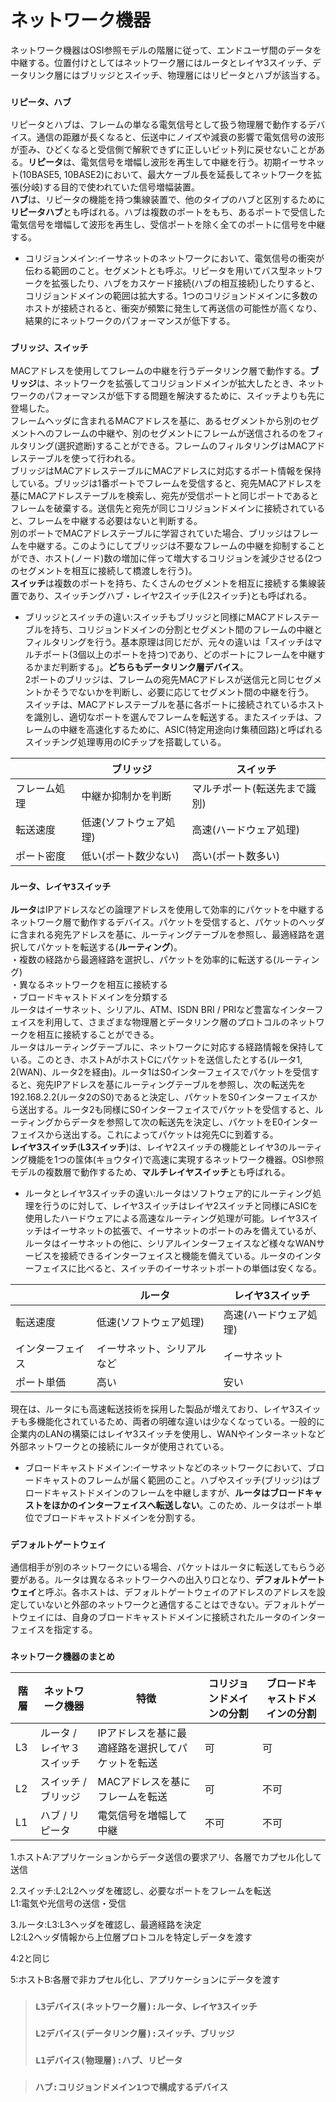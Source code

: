 # ネットワーク機器
ネットワーク機器はOSI参照モデルの階層に従って、エンドユーザ間のデータを中継する。位置付けとしてはネットワーク層にはルータとレイヤ3スイッチ、データリンク層にはブリッジとスイッチ、物理層にはリピータとハブが該当する。

### `リピータ、ハブ`
リピータとハブは、フレームの単なる電気信号として扱う物理層で動作するデバイス。通信の距離が長くなると、伝送中にノイズや減衰の影響で電気信号の波形が歪み、ひどくなると受信側で解釈できずに正しいビット列に戻せないことがある。**リピータ**は、電気信号を増幅し波形を再生して中継を行う。初期イーサネット(10BASE5, 10BASE2)において、最大ケーブル長を延長してネットワークを拡張(分岐)する目的で使われていた信号増幅装置。  
**ハブ**は、リピータの機能を持つ集線装置で、他のタイプのハブと区別するために**リピータハブ**とも呼ばれる。ハブは複数のポートをもち、あるポートで受信した電気信号を増幅して波形を再生し、受信ポートを除く全てのポートに信号を中継する。
- コリジョンメイン:イーサネットのネットワークにおいて、電気信号の衝突が伝わる範囲のこと。セグメントとも呼ぶ。リピータを用いてバス型ネットワークを拡張したり、ハブをカスケード接続(ハブの相互接続)したりすると、コリジョンドメインの範囲は拡大する。1つのコリジョンドメインに多数のホストが接続されると、衝突が頻繁に発生して再送信の可能性が高くなり、結果的にネットワークのパフォーマンスが低下する。

### `ブリッジ、スイッチ`
MACアドレスを使用してフレームの中継を行うデータリンク層で動作する。**ブリッジ**は、ネットワークを拡張してコリジョンドメインが拡大したとき、ネットワークのパフォーマンスが低下する問題を解決するために、スイッチよりも先に登場した。  
フレームヘッダに含まれるMACアドレスを基に、あるセグメントから別のセグメントへのフレームの中継や、別のセグメントにフレームが送信されるのをフィルタリング(選択遮断)することができる。フレームのフィルタリングはMACアドレステーブルを使って行われる。  
ブリッジはMACアドレステーブルにMACアドレスに対応するポート情報を保持している。ブリッジは1番ポートでフレームを受信すると、宛先MACアドレスを基にMACアドレステーブルを検索し、宛先が受信ポートと同じポートであるとフレームを破棄する。送信先と宛先が同じコリジョンドメインに接続されていると、フレームを中継する必要はないと判断する。  
別のポートでMACアドレステーブルに学習されていた場合、ブリッジはフレームを中継する。このようにしてブリッジは不要なフレームの中継を抑制することができ、ホスト(ノード)数の増加に伴って増大するコリジョンを減少させる(2つのセグメントを相互に接続して橋渡しを行う)。  
**スイッチ**は複数のポートを持ち、たくさんのセグメントを相互に接続する集線装置であり、スイッチングハブ・レイヤ2スイッチ(L2スイッチ)とも呼ばれる。
- ブリッジとスイッチの違い:スイッチもブリッジと同様にMACアドレステーブルを持ち、コリジョンドメインの分割とセグメント間のフレームの中継とフィルタリングを行う。基本原理は同じだが、元々の違いは「スイッチはマルチポート(3個以上のポートを持つ)であり、どのポートにフレームを中継するかまだ判断する」。**どちらもデータリンク層デバイス**。  
2ポートのブリッジは、フレームの宛先MACアドレスが送信元と同じセグメントかそうでないかを判断し、必要に応じてセグメント間の中継を行う。  
スイッチは、MACアドレステーブルを基に各ポートに接続されているホストを識別し、適切なポートを選んでフレームを転送する。またスイッチは、フレームの中継を高速化するために、ASIC(特定用途向け集積回路)と呼ばれるスイッチング処理専用のICチップを搭載している。

|          |ブリッジ            |スイッチ                |
|----------|------------------|-----------------------|
|フレーム処理|中継か抑制かを判断   |マルチポート(転送先まで識別)|
|転送速度   |低速(ソフトウェア処理)|高速(ハードウェア処理)    |
|ポート密度 |低い(ポート数少ない)  |高い(ポート数多い)        |

### `ルータ、レイヤ3スイッチ`
**ルータ**はIPアドレスなどの論理アドレスを使用して効率的にパケットを中継するネットワーク層で動作するデバイス。パケットを受信すると、パケットのヘッダに含まれる宛先アドレスを基に、ルーティングテーブルを参照し、最適経路を選択してパケットを転送する(**ルーティング**)。  
・複数の経路から最適経路を選択し、パケットを効率的に転送する(ルーティング)  
・異なるネットワークを相互に接続する  
・ブロードキャストドメインを分類する  
ルータはイーサネット、シリアル、ATM、ISDN BRI / PRIなど豊富なインターフェイスを利用して、さまざまな物理層とデータリンク層のプロトコルのネットワークを相互に接続することができる。  
ルータはルーティングテーブルに、ネットワークに対応する経路情報を保持している。このとき、ホストAがホストCにパケットを送信したとする(ルータ1, 2(WAN)、ルータ2を経由)。ルータ1はS0インターフェイスでパケットを受信すると、宛先IPアドレスを基にルーティングテーブルを参照し、次の転送先を192.168.2.2(ルータ2のS0)であると決定し、パケットをS0インターフェイスから送出する。ルータ2も同様にS0インターフェイスでパケットを受信すると、ルーティングからデータを参照して次の転送先を決定し、パケットをE0インターフェイスから送出する。これによってパケットは宛先Cに到着する。  
**レイヤ3スイッチ**(**L3スイッチ**)は、レイヤ2スイッチの機能とレイヤ3のルーティング機能を1つの筺体(キョウタイ)で高速に実現するネットワーク機器。OSI参照モデルの複数層で動作するため、**マルチレイヤスイッチ**とも呼ばれる。
- ルータとレイヤ3スイッチの違い:ルータはソフトウェア的にルーティング処理を行うのに対して、レイヤ3スイッチはレイヤ2スイッチと同様にASICを使用したハードウェアによる高速なルーティング処理が可能。レイヤ3スイッチはイーサネットの拡張で、イーサネットのポートのみを備えているが、ルータはイーサネットの他に、シリアルインターフェイスなど様々なWANサービスを接続できるインターフェイスと機能を備えている。ルータのインターフェイスに比べると、スイッチのイーサネットポートの単価は安くなる。

|             |ルータ                 |レイヤ3スイッチ     |
|-------------|----------------------|------------------|
|転送速度       |低速(ソフトウェア処理)  |高速(ハードウェア処理)|
|インターフェイス|イーサネット、シリアルなど|イーサネット        |
|ポート単価     |高い                  |安い               |

現在は、ルータにも高速転送技術を採用した製品が増えており、レイヤ3スイッチも多機能化されているため、両者の明確な違いは少なくなっている。一般的に企業内のLANの構築にはレイヤ3スイッチを使用し、WANやインターネットなど外部ネットワークとの接続にルータが使用されている。
- ブロードキャストドメイン:イーサネットなどのネットワークにおいて、ブロードキャストのフレームが届く範囲のこと。ハブやスイッチ(ブリッジ)はブロードキャストドメインのフレームを中継しますが、**ルータはブロードキャストをほかのインターフェイスへ転送しない**。このため、ルータはポート単位でブロードキャストドメインを分割する。

### `デフォルトゲートウェイ`
通信相手が別のネットワークにいる場合、パケットはルータに転送してもらう必要がある。ルータは異なるネットワークへの出入り口となり、**デフォルトゲートウェイ**と呼ぶ。各ホストは、デフォルトゲートウェイのアドレスのアドレスを設定していないと外部のネットワークと通信することはできない。デフォルトゲートウェイには、自身のブロードキャストドメインに接続されたルータのインターフェイスを指定する。

### `ネットワーク機器のまとめ`
|階層|ネットワーク機器        |特徴                                    |コリジョンドメインの分割|ブロードキャストドメインの分割|
|---|---------------------|----------------------------------------|--------------------|-------------------------|
|L3 |ルータ / レイヤ３スイッチ|IPアドレスを基に最適経路を選択してパケットを転送|可                  |可                       |
|L2 |スイッチ / ブリッジ     |MACアドレスを基にフレームを転送              |可                  |不可                      |
|L1 |ハブ / リピータ        |電気信号を増幅して中継                      |不可                 |不可                      |

1.ホストA:アプリケーションからデータ送信の要求アリ、各層でカプセル化して送信  

2.スイッチ:L2:L2ヘッダを確認し、必要なポートをフレームを転送  
L1:電気や光信号の送信・受信  

3.ルータ:L3:L3ヘッダを確認し、最適経路を決定  
L2:L2ヘッダ情報から上位層プロトコルを特定しデータを渡す  

4:2と同じ  

5:ホストB:各層で非カプセル化し、アプリケーションにデータを渡す

> ### `L3デバイス(ネットワーク層):ルータ、レイヤ3スイッチ`
> ### `L2デバイス(データリンク層):スイッチ、ブリッジ`
> ### `L1デバイス(物理層):ハブ、リピータ`

> ### `ハブ:コリジョンドメイン1つで構成するデバイス`
